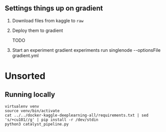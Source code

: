 ## Settings things up on gradient

1. Download files from kaggle to `raw`
2. Deploy them to gradient

   TODO

3. Start an experiment
    gradient experiments run singlenode --optionsFile gradient.yml 

# Unsorted
## Running locally

    virtualenv venv
    source venv/bin/activate
    cat ../../docker-kaggle-deeplearning-all/requirements.txt | sed 's/+cu101//g' | pip install -r /dev/stdin
    python3 catalyst_pipeline.py
